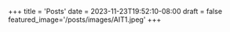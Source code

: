 +++
title = 'Posts'
date = 2023-11-23T19:52:10-08:00
draft = false
featured_image='/posts/images/AIT1.jpeg'
+++